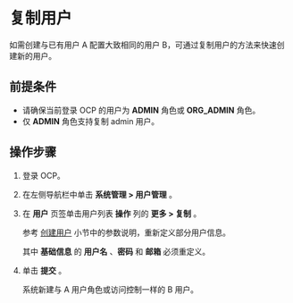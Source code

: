 # 复制用户

如需创建与已有用户 A 配置大致相同的用户 B，可通过复制用户的方法来快速创建新的用户。

## 前提条件

* 请确保当前登录 OCP 的用户为 **ADMIN** 角色或 **ORG_ADMIN** 角色。
* 仅 **ADMIN** 角色支持复制 admin 用户。

## 操作步骤

1. 登录 OCP。

2. 在左侧导航栏中单击 **系统管理 > 用户管理** 。

3. 在 **用户** 页签单击用户列表 **操作** 列的 **更多 > 复制** 。

   参考 [创建用户](200.create-a-user.md) 小节中的参数说明，重新定义部分用户信息。

   其中 **基础信息** 的 **用户名** 、**密码** 和 **邮箱** 必须重定义。

4. 单击 **提交** 。

   系统新建与 A 用户角色或访问控制一样的 B 用户。
